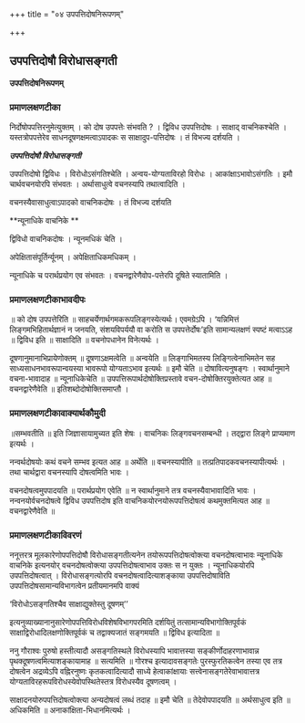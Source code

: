 +++
title = "०४ उपपत्तिदोषनिरूपणम्"

+++


## उपपत्तिदोषौ विरोधासङ्गती

**उपपत्तिदोषनिरूपणम्**

### **प्रमाणलक्षणटीका**

निर्दोषोपपत्तिरनुमेत्युक्तम् । को दोष उपपत्तेः संभवति ? । द्विविध उपपत्तिदोषः । साक्षाद् वाचनिकश्चेति । यस्तत्रोपपत्तेरेव साधनदूषणक्षमत्वाऽपादकः स साक्षादुप-पत्तिदोषः । तं विभज्य दर्शयति ।

***उपपत्तिदोषौ विरोधासङ्गती***

उपपत्तिदोषो द्विविधः । विरोधोऽसंगतिश्चेति । अन्वय-योग्यताविरहो विरोधः । आकांक्षाऽभावोऽसंगतिः । इमौ चार्थवचनयोरपि संभवतः । अर्थासाधुत्वे वचनस्यापि तथात्वादिति ।

वचनस्यैवासाधुत्वाऽपादको वाचनिकदोषः । तं विभज्य दर्शयति

**न्यूनाधिके वाचनिके **

द्विविधो वाचनिकदोषः । न्यूनमधिकं चेति ।

अपेक्षितासंपूर्तिर्न्यूनम् । अपेक्षिताधिकमधिकम् ।

न्यूनाधिके च परार्थप्रयोग एव संभवतः । वचनद्वारेणैवोप-पत्तेरपि दूषिते स्यातामिति ।

### **प्रमाणलक्षणटीकाभावदीपः**

॥ को दोष उपपत्तेरिति ॥ साहचर्येणार्थगमकरूपलिङ्गस्येत्यर्थः। एवमग्रेऽपि । ‘यन्निमित्तं लिङ्गमभिहितार्थज्ञानं न जनयति, संशयविपर्ययौ वा करोति स उपपत्तेर्दोषः’इति सामान्यलक्षणं स्पष्टं मत्वाऽऽह ॥ द्विविध इति ॥ साक्षादिति ॥ वचनोपधानेन विनेत्यर्थः ।

दूषणानुमानाभिप्रायेणोक्तम् ॥ दूषणाऽक्षमत्वेति ॥ अन्वयेति ॥ लिङ्गाभिमतस्य लिङ्गित्वेनाभिमतेन सह साध्यसाधनभावरूपान्वयस्या भावरूपो योग्यताऽभाव इत्यर्थः ॥ इमौ चेति ॥ दोषावित्यनुषङ्गः । स्वार्थानुमाने वचना-भावादाह ॥ न्यूनाधिकेचेति ॥ उपपत्तिरूपार्थदोषोक्तिप्रस्तावे वचन-दोषोक्तिरयुक्तेत्यत आह ॥ वचनद्वारेणैवेति ॥ इतिशब्दोदोषोक्तिसमाप्तौ ।

### **प्रमाणलक्षणटीकावाक्यार्थकौमुदी**

॥सम्भवतीति ॥ इति जिज्ञासायामुच्यत इति शेषः । वाचनिकः लिङ्गवचनसम्बन्धी । तद्द्वारा लिङ्गे प्राप्यमाण इत्यर्थः ।

नन्वर्थदोषयोः कथं वचने सम्भव इत्यत आह ॥ अर्थेति ॥ वचनस्यापीति ॥ तत्प्रतिपादकवचनस्यापीत्यर्थः । तथा चार्थद्वारा वचनस्यापि दोषत्वमिति भावः ।

वचनदोषत्वमुपपादयति ॥ परार्थप्रयोग एवेति ॥ न स्वार्थानुमाने तत्र वचनस्यैवाभावादिति भावः । नन्वनयोर्वचनदोषत्वे द्विविध उपपत्तिदोष इति वाचनिकयोरनयोरूपपत्तिदोषत्वं कथमुक्तमित्यत आह ॥ वचनद्वारेणैवेति ॥

### **प्रमाणलक्षणटीकाविवरणं**

ननूत्तरत्र मूलकारेणोपपत्तिदोषौ विरोधासङ्गतीत्यनेन तयोरूपपत्तिदोषत्वोक्त्या वचनदोषत्वाभावः न्यूनाधिके वाचनिके इत्यनयोर् वचनदोषत्वोक्त्या उपपत्तिदोषत्वाभाव उक्तः स न युक्तः । न्यूनाधिकयोरपि उपपत्तिदोषत्वात् । विरोधासङ्गत्योरपि वचनदोषत्वादित्याशङ्काया उपपत्तिदोषाविति उपपत्तिदोषसामान्यविभागत्वेन प्रतीयमानमपि वाक्यं

‘विरोधोऽसङ्गतिश्चैव साक्षाद्युक्तेस्तु दूषणम्’’

इत्यनुव्याख्यानानुसारेणोपपत्तिविरोधविशेषविभागपरमिति दर्शयितुं तत्सामान्यविभागोक्तिपूर्वकं साक्षाद्विरोधादिलक्षणोक्तिपूर्वकं च तद्वाक्यजातं सङ्गमयति ॥ द्विविध इत्यादिता ॥

ननु गौराश्वः पुरुषो हस्तीत्यादौ असङ्गतिस्थले विरोधस्यापि भावात्तस्या सङ्कीर्णोदाहरणाभावान्न पृथक्दूषणत्वमित्याशङ्कायामाह ॥ सत्यमिति ॥ गोरश्च इत्यादावसङ्गतेः पुरस्फुरतिकत्वेन तस्या एव तत्र दोषत्वेन अद्रव्येऽपि वह्निरनुष्णः कृतकत्वादित्यादौ साध्ये हेत्वाकांक्षायाः सत्त्वेनासङ्गतेरेवाभावात्तत्र योग्यताविरहरूपविरोधस्येवोपस्थितेस्तत्र विरोधस्यैव दूषणत्वम् ।

साक्षादनयोरुपपत्तिदोषत्वोक्त्या अन्यदोषत्वं लब्धं तदाह ॥ इमौ चेति ॥ तेदेवोपपादयति ॥ अर्थसाधुत्व इति ॥ अधिकमिति ॥ अनाकांक्षिता-भिधानमित्यर्थः ।

